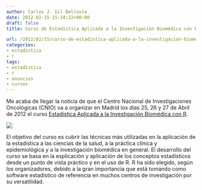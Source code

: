 ```yaml
---
author: Carlos J. Gil Bellosta
date: 2012-02-15 15:34:22+00:00
draft: false
title: Curso de Estadística Aplicada a la Investigación Biomédica con R en el CNIO

url: /2012/02/15/curso-de-estadistica-aplicada-a-la-investigacion-biomedica-con-r-en-el-cnio/
categories:
- estadística
- r
tags:
- estadística
- r
- anuncios
- cursos
---
```


Me acaba de llegar la noticia de que el Centro Nacional de Investigaciones Oncológicas (CNIO) va a organizar en Madrid los días 25, 26 y 27 de Abril de 2012 el curso [Estadística Aplicada a la Investigación Biomédica con R](http://www.cnio.es/eventos/index.asp?ev=7).

[![](/wp-uploads/2012/02/curso_estadistica_r_cnio.png)
](/wp-uploads/2012/02/curso_estadistica_r_cnio.png)

El objetivo del curso es cubrir las técnicas más utilizadas en la aplicación de la estadística a las ciencias de la salud, a la práctica clínica y epidemiológica y a la investigación biomédica en general. El desarrollo del curso se basa en la explicación y aplicación de los conceptos estadísticos desde un punto de vista práctico y en el uso de R. R ha sido elegido, según los organizadores, debido a la gran importancia que está tomando como software estadístico de referencia en muchos centros de investigación por su versatilidad.
